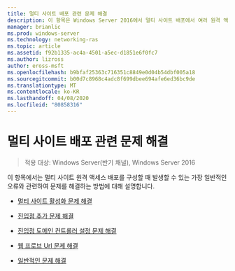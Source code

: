 ```yaml
---
title: 멀티 사이트 배포 관련 문제 해결
description: 이 항목은 Windows Server 2016에서 멀티 사이트 배포에서 여러 원격 액세스 서버 배포 가이드의 일부입니다.
manager: brianlic
ms.prod: windows-server
ms.technology: networking-ras
ms.topic: article
ms.assetid: f92b1335-ac4a-4501-a5ec-d1851e6f0fc7
ms.author: lizross
author: eross-msft
ms.openlocfilehash: b9bfaf25363c716351c8849e0d04b54dbf005a18
ms.sourcegitcommit: b00d7c8968c4adc8f699dbee694afe6ed36bc9de
ms.translationtype: MT
ms.contentlocale: ko-KR
ms.lasthandoff: 04/08/2020
ms.locfileid: "80858316"
---
```

# <a name="troubleshoot-a-multisite-deployment"></a>멀티 사이트 배포 관련 문제 해결

>적용 대상: Windows Server(반기 채널), Windows Server 2016

이 항목에서는 멀티 사이트 원격 액세스 배포를 구성할 때 발생할 수 있는 가장 일반적인 오류와 관련하여 문제를 해결하는 방법에 대해 설명합니다.   
  
-   [멀티 사이트 활성화 문제 해결](Troubleshooting-Enabling-Multisite.md)  
  
-   [진입점 추가 문제 해결](Troubleshooting-Adding-Entry-Points.md)  
  
-   [진입점 도메인 컨트롤러 설정 문제 해결](Troubleshooting-Setting-the-Entry-Point-Domain-Controller.md)  
  
-   [웹 프로브 Url 문제 해결](Troubleshooting-Web-Probe-URLs.md)  
  
-   [일반적인 문제 해결](Troubleshooting-General-Issues.md)  
  


